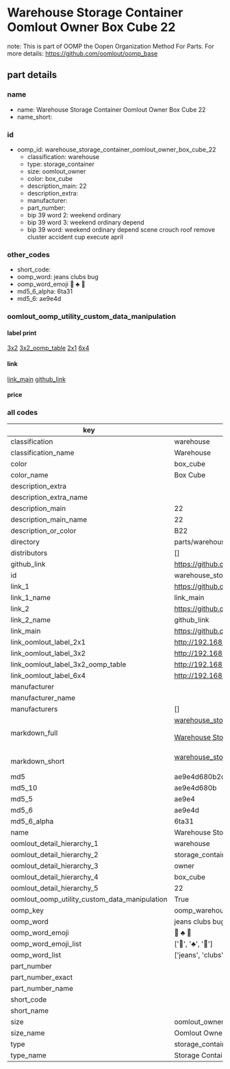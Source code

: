 # Warehouse Storage Container Oomlout Owner Box Cube 22  

note: This is part of OOMP the Oopen Organization Method For Parts. For more details: https://github.com/oomlout/oomp_base

##  part details





### name
* name: Warehouse Storage Container Oomlout Owner Box Cube 22
* name_short: 
### id
* oomp_id: warehouse_storage_container_oomlout_owner_box_cube_22
  * classification: warehouse
  * type: storage_container
  * size: oomlout_owner
  * color: box_cube
  * description_main: 22
  * description_extra: 
  * manufacturer: 
  * part_number: 
  * bip 39 word 2: weekend ordinary
  * bip 39 word 3: weekend ordinary depend
  * bip 39 word: weekend ordinary depend scene crouch roof remove cluster accident cup execute april

### other_codes
* short_code: 
* oomp_word: jeans clubs bug
* oomp_word_emoji :jeans: :clubs: :bug:
* md5_6_alpha: 6ta31
* md5_6: ae9e4d






### oomlout_oomp_utility_custom_data_manipulation
#### label print
[3x2](http://192.168.1.245:1112/?label=oomp%206ta31)
[3x2_oomp_table](http://192.168.1.107:1112/?label=oomp%206ta31)
[2x1](http://192.168.1.242:1112/?label=oomp%206ta31)
[6x4](http://192.168.1.55:1112/?label=oomp%206ta31)    

#### link

[link_main](https://github.com/oomlout/oomlout_oomp_current_version_messy/tree/main/parts/warehouse_storage_container_oomlout_owner_box_cube_22) [github_link](https://github.com/oomlout/oomlout_oomp_part_src/tree/main/parts/warehouse_storage_container_oomlout_owner_box_cube_22)                             

#### price







### all codes 
| key | value |  
| --- | --- |  
| classification | warehouse |  
| classification_name | Warehouse |  
| color | box_cube |  
| color_name | Box Cube |  
| description_extra |  |  
| description_extra_name |  |  
| description_main | 22 |  
| description_main_name | 22 |  
| description_or_color | B22 |  
| directory | parts/warehouse_storage_container_oomlout_owner_box_cube_22 |  
| distributors | [] |  
| github_link | https://github.com/oomlout/oomlout_oomp_part_src/tree/main/parts/warehouse_storage_container_oomlout_owner_box_cube_22 |  
| id | warehouse_storage_container_oomlout_owner_box_cube_22 |  
| link_1 | https://github.com/oomlout/oomlout_oomp_current_version_messy/tree/main/parts/warehouse_storage_container_oomlout_owner_box_cube_22 |  
| link_1_name | link_main |  
| link_2 | https://github.com/oomlout/oomlout_oomp_part_src/tree/main/parts/warehouse_storage_container_oomlout_owner_box_cube_22 |  
| link_2_name | github_link |  
| link_main | https://github.com/oomlout/oomlout_oomp_current_version_messy/tree/main/parts/warehouse_storage_container_oomlout_owner_box_cube_22 |  
| link_oomlout_label_2x1 | http://192.168.1.242:1112/?label=oomp%206ta31 |  
| link_oomlout_label_3x2 | http://192.168.1.245:1112/?label=oomp%206ta31 |  
| link_oomlout_label_3x2_oomp_table | http://192.168.1.107:1112/?label=oomp%206ta31 |  
| link_oomlout_label_6x4 | http://192.168.1.55:1112/?label=oomp%206ta31 |  
| manufacturer |  |  
| manufacturer_name |  |  
| manufacturers | [] |  
| markdown_full | [warehouse_storage_container_oomlout_owner_box_cube_22](https://github.com/oomlout/oomlout_oomp_current_version_messy/tree/main/parts/warehouse_storage_container_oomlout_owner_box_cube_22)<br>[](https://github.com/oomlout/oomlout_oomp_current_version_messy/tree/main/parts/warehouse_storage_container_oomlout_owner_box_cube_22)<br>[Warehouse Storage Container Oomlout Owner Box Cube 22](https://github.com/oomlout/oomlout_oomp_current_version_messy/tree/main/parts/warehouse_storage_container_oomlout_owner_box_cube_22)<br><br> |  
| markdown_short | [warehouse_storage_container_oomlout_owner_box_cube_22](https://github.com/oomlout/oomlout_oomp_current_version_messy/tree/main/parts/warehouse_storage_container_oomlout_owner_box_cube_22)<br><br> |  
| md5 | ae9e4d680b2c76beee9a1c0875e717c8 |  
| md5_10 | ae9e4d680b |  
| md5_5 | ae9e4 |  
| md5_6 | ae9e4d |  
| md5_6_alpha | 6ta31 |  
| name | Warehouse Storage Container Oomlout Owner Box Cube 22 |  
| oomlout_detail_hierarchy_1 | warehouse |  
| oomlout_detail_hierarchy_2 | storage_container |  
| oomlout_detail_hierarchy_3 | owner |  
| oomlout_detail_hierarchy_4 | box_cube |  
| oomlout_detail_hierarchy_5 | 22 |  
| oomlout_oomp_utility_custom_data_manipulation | True |  
| oomp_key | oomp_warehouse_storage_container_oomlout_owner_box_cube_22 |  
| oomp_word | jeans clubs bug |  
| oomp_word_emoji | :jeans: :clubs: :bug: |  
| oomp_word_emoji_list | [':jeans:', ':clubs:', ':bug:'] |  
| oomp_word_list | ['jeans', 'clubs', 'bug'] |  
| part_number |  |  
| part_number_exact |  |  
| part_number_name |  |  
| short_code |  |  
| short_name |  |  
| size | oomlout_owner |  
| size_name | Oomlout Owner |  
| type | storage_container |  
| type_name | Storage Container |  
